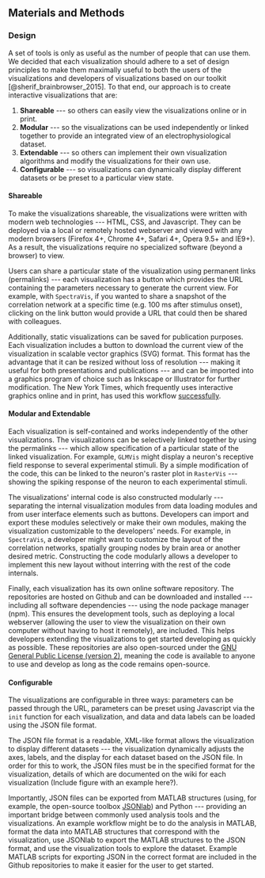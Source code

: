 ## Materials and Methods

### Design
A set of tools is only as useful as the number of people that can use them. We decided that each visualization should adhere to a set of design principles to make them maximally useful to both the users of the visualizations and developers of visualizations based on our toolkit [@sherif_brainbrowser_2015]. To that end, our approach is to create interactive visualizations that are:

1. **Shareable** --- so others can easily view the visualizations online or in print.
2. **Modular** --- so the visualizations can be used independently or linked together to provide an integrated view of an electrophysiological dataset.
3. **Extendable** --- so others can implement their own visualization algorithms and modify the visualizations for their own use.
4. **Configurable** --- so visualizations can dynamically display different datasets or be preset to a particular view state.

#### Shareable
To make the visualizations shareable, the visualizations were written with modern web technologies --- HTML, CSS, and Javascript. They can be deployed via a local or remotely hosted webserver and viewed with any modern browsers (Firefox 4+, Chrome 4+, Safari 4+, Opera 9.5+ and IE9+). As a result, the visualizations require no specialized software (beyond a browser) to view.

Users can share a particular state of the visualization using permanent links (permalinks) --- each visualization has a button which provides the URL containing the parameters necessary to generate the current view. For example, with `SpectraVis`, if you wanted to share a snapshot of the correlation network at a specific time (e.g. 100 ms after stimulus onset), clicking on the link button would provide a URL that could then be shared with colleagues.

Additionally, static visualizations can be saved for publication purposes. Each visualization includes a button to  download the current view of the visualization in scalable vector graphics (SVG) format. This format has the advantage that it can be resized without loss of resolution --- making it useful for both presentations and publications --- and can be imported into a graphics program of choice such as Inkscape or Illustrator for further modification. The New York Times, which frequently uses interactive graphics online and in print, has used this workflow  [successfully](http://chartsnthings.tumblr.com/post/47670081904/climate-change-crowbars-and-strikeouts).

#### Modular and Extendable
Each visualization is self-contained and works independently of the other visualizations. The visualizations can be selectively linked together by using the  permalinks --- which allow specification of a particular state of the linked visualization. For example, `GLMVis` might display a neuron's receptive field response to several experimental stimuli. By a simple modification of the code, this can be linked to the neuron's raster plot in `RasterVis` --- showing the spiking response of the neuron to each experimental stimuli.

The visualizations' internal code is also constructed modularly --- separating the internal visualization modules from data loading modules and from user interface elements such as buttons. Developers can import and export these modules selectively or make their own modules, making the visualization customizable to the developers' needs. For example, in `SpectraVis`, a developer might want to customize the layout of the correlation networks, spatially grouping nodes by brain area or another desired metric. Constructing the code modularly allows a developer to implement this new layout without interring with the rest of the code internals.

Finally, each visualization has its own online software repository. The repositories are hosted on Github and can be downloaded and installed --- including all software dependencies --- using the node package manager (npm). This ensures the development tools, such as deploying a local webserver (allowing the user to view the visualization on their own computer without having to host it remotely), are included. This helps developers extending the visualizations to get started developing as quickly as possible. These repositories are also open-sourced under the [GNU General Public License (version 2)](http://www.gnu.org/licenses/old-licenses/gpl-2.0.en.html), meaning the code is available to anyone to use and develop as long as the code remains open-source.

#### Configurable
The visualizations are configurable in three ways: parameters can be passed through the URL, parameters can be preset using Javascript via the `init` function for each visualization, and data and data labels can be loaded using the JSON file format.

The JSON file format is a readable, XML-like format allows the visualization to display different datasets --- the visualization dynamically adjusts the axes, labels, and the display for each dataset based on the JSON file. In order for this to work, the JSON files must be in the specified format for the visualization, details of which are documented on the wiki for each visualization (Include figure with an example here?).

Importantly, JSON files can be exported from MATLAB structures (using, for example, the open-source toolbox   [JSONlab](http://www.mathworks.com/matlabcentral/fileexchange/33381-jsonlab--a-toolbox-to-encode-decode-json-files-in-matlab-octave)) and Python --- providing an important bridge between commonly used analysis tools and the visualizations. An example workflow might be to do the analysis in MATLAB, format the data into MATLAB structures that correspond with the visualization, use JSONlab to export the MATLAB structures to the JSON format, and use the visualization tools to explore the dataset. Example MATLAB scripts for exporting JSON in the correct format are included in the Github repositories to make it easier for the user to get started.
